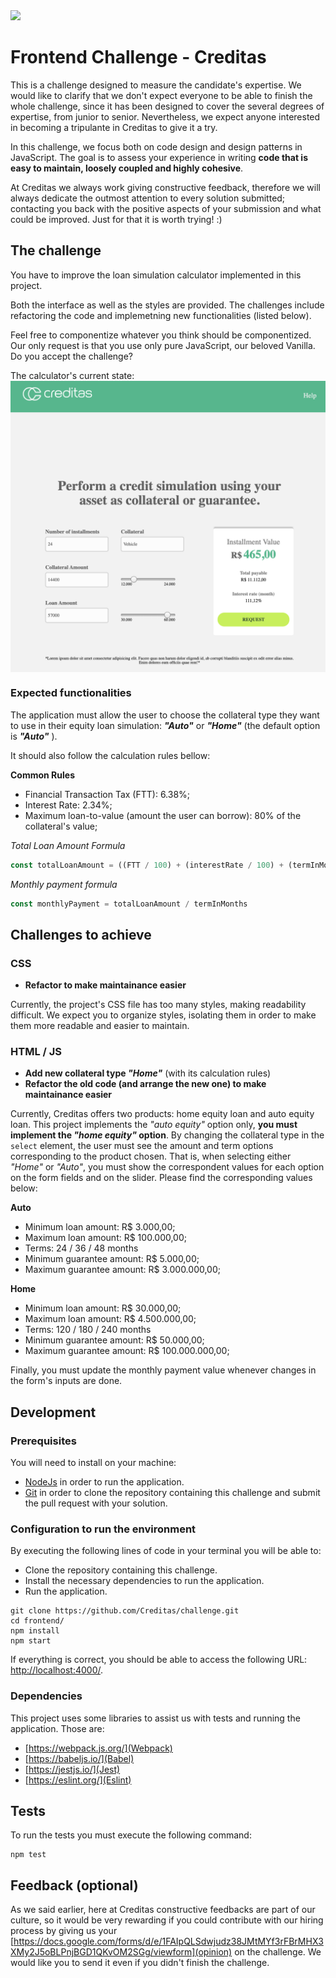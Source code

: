 <img src="https://www.creditas.com.br/static/images/logo-creditas-color-8367919c2a.svg" width="400">

# Frontend Challenge - Creditas

This is a challenge designed to measure the candidate's expertise.
We would like to clarify that we don't expect everyone to be able to finish the whole challenge, since it has been designed to cover the several degrees of expertise, from junior to senior.
Nevertheless, we expect anyone interested in becoming a tripulante in Creditas to give it a try.

In this challenge, we focus both on code design and design patterns in JavaScript. The goal is to assess your experience in writing **code that is easy to maintain, loosely coupled and highly cohesive**.

At Creditas we always work giving constructive feedback, therefore we will always dedicate the outmost attention to every solution submitted; contacting you back with the positive aspects of your submission and what could be improved. Just for that it is worth trying! :)

## The challenge

You have to improve the loan simulation calculator implemented in this project.

Both the interface as well as the styles are provided. The challenges include refactoring the code and implemetning new functionalities (listed below).

Feel free to componentize whatever you think should be componentized. Our only request is that you use only pure JavaScript, our beloved Vanilla. Do you accept the challenge?

The calculator's current state:
<img style="display: block; margin: 0 auto;" src="./layout_en.png">


### Expected functionalities

The application must allow the user to choose the collateral type they want to use in their equity loan simulation:
***"Auto"*** or ***"Home"*** (the default option is ***"Auto"*** ).

It should also follow the calculation rules bellow:

**Common Rules**
- Financial Transaction Tax (FTT): 6.38%;
- Interest Rate: 2.34%;
- Maximum loan-to-value (amount the user can borrow): 80% of the collateral's value;

*Total Loan Amount Formula*

```javascript
const totalLoanAmount = ((FTT / 100) + (interestRate / 100) + (termInMonths / 1000) + 1) * loanAmount
```

*Monthly payment formula*

```javascript
const monthlyPayment = totalLoanAmount / termInMonths
```

## Challenges to achieve

### CSS
* **Refactor to make maintainance easier** 

Currently, the project's CSS file has too many styles, making readability difficult. We expect you to organize styles, isolating them in order to make them more readable and easier to maintain.

### HTML / JS
* **Add new collateral type _"Home"_** (with its calculation rules) 
* **Refactor the old code (and arrange the new one) to make maintainance easier** 

Currently, Creditas offers two products: home equity loan and auto equity loan. This project implements the *"auto equity"* option only, **you must implement the *"home equity"* option**.
By changing the collateral type in the `select` element, the user must see the amount and term options corresponding to the product chosen. That is, when selecting either _"Home"_ or _"Auto"_, you must show the correspondent values for each option on the form fields and on the slider.
Please find the corresponding values below:

**Auto**
- Minimum loan amount: R$ 3.000,00;
- Maximum loan amount: R$ 100.000,00;
- Terms: 24 / 36 / 48 months
- Minimum guarantee amount: R$ 5.000,00;
- Maximum guarantee amount: R$ 3.000.000,00;

**Home**
- Minimum loan amount: R$ 30.000,00;
- Maximum loan amount: R$ 4.500.000,00;
- Terms: 120 / 180 / 240 months
- Minimum guarantee amount: R$ 50.000,00;
- Maximum guarantee amount: R$ 100.000.000,00;

Finally, you must update the monthly payment value whenever changes in the form's inputs are done.

## Development

### Prerequisites

You will need to install on your machine:
- [NodeJs](https://nodejs.org/en/) in order to run the application.
- [Git](https://git-scm.com/book/en/v2/Getting-Started-Installing-Git) in order to clone the repository containing this challenge and submit the pull request with your solution.

### Configuration to run the environment

By executing the following lines of code in your terminal you will be able to:
- Clone the repository containing this challenge.
- Install the necessary dependencies to run the application.
- Run the application.

```shell
git clone https://github.com/Creditas/challenge.git
cd frontend/
npm install
npm start
```

If everything is correct, you should be able to access the following URL: [http://localhost:4000/](http://localhost:4000/).

### Dependencies

This project uses some libraries to assist us with tests and running the application. Those are: 
- [https://webpack.js.org/](Webpack)
- [https://babeljs.io/](Babel)
- [https://jestjs.io/](Jest)
- [https://eslint.org/](Eslint)

## Tests

To run the tests you must execute the following command:

```shell
npm test
```

## Feedback (optional)

As we said earlier, here at Creditas constructive feedbacks are part of our culture, so it would be very rewarding if you could contribute with our hiring process by giving us your [https://docs.google.com/forms/d/e/1FAIpQLSdwjudz38JMtMYf3rFBrMHX3XMy2J5oBLPnjBGD1QKvOM2SGg/viewform](opinion) on the challenge.
We would like you to send it even if you didn't finish the challenge.
